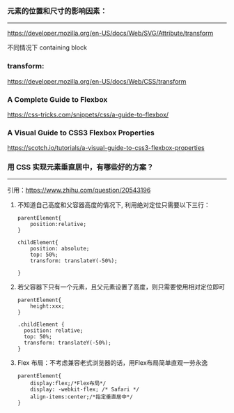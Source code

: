 ### 元素的位置和尺寸的影响因素：
*** 

<https://developer.mozilla.org/en-US/docs/Web/SVG/Attribute/transform>

不同情况下 containing block


### transform:
 <https://developer.mozilla.org/en-US/docs/Web/CSS/transform>

### A Complete Guide to Flexbox
<https://css-tricks.com/snippets/css/a-guide-to-flexbox/>

### A Visual Guide to CSS3 Flexbox Properties
<https://scotch.io/tutorials/a-visual-guide-to-css3-flexbox-properties>


### 用 CSS 实现元素垂直居中，有哪些好的方案？
***

引用：<https://www.zhihu.com/question/20543196>

1. 不知道自己高度和父容器高度的情况下, 利用绝对定位只需要以下三行：

	```
	parentElement{
	    position:relative;
	}
	
	childElement{
	    position: absolute;
	    top: 50%;
	    transform: translateY(-50%);
	
	}
	
	```

2. 若父容器下只有一个元素，且父元素设置了高度，则只需要使用相对定位即可


	```
	parentElement{
	    height:xxx;
	}
	
	.childElement {
	  position: relative;
	  top: 50%;
	  transform: translateY(-50%);
	}
	```

3. Flex 布局：不考虑兼容老式浏览器的话，用Flex布局简单直观一劳永逸


	```
	parentElement{
	    display:flex;/*Flex布局*/
	    display: -webkit-flex; /* Safari */
	    align-items:center;/*指定垂直居中*/
	}
	```